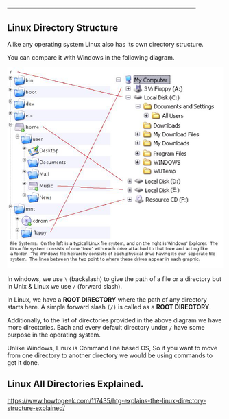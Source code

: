 ## ____________________________________________

## Linux Directory Structure

Alike any operating system Linux also has its own directory structure.

You can compare it with Windows in the following diagram.

![Basic Connection](https://github.com/devopstrainings/linux-basics-katakoda/raw/master/linux-cli-syntaxes/images/linux-vs-windows-file-structure.png)

In windows, we use `\` (backslash) to give the path of a file or a directory but in Unix & Linux we use `/` (forward slash).

In Linux, we have a **ROOT DIRECTORY** where the path of any directory starts here. A simple forward slash `(/)` is called as a **ROOT DIRECTORY**.

Additionally, to the list of directories provided in the above diagram we have more directories. Each and every default directory under `/` have some purpose in the operating system.

Unlike Windows, Linux is Command line based OS, So if you want to move from one directory to another directory we would be using commands to get it done.

## Linux All Directories Explained.

https://www.howtogeek.com/117435/htg-explains-the-linux-directory-structure-explained/
